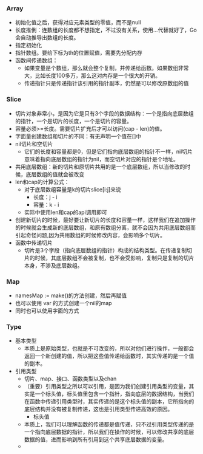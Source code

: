 ### Array
- 初始化值之后，获得对应元素类型的零值，而不是null
- 长度推倒：连数组的长度都不想指定，不过没有关系，使用...代替就好了，Go会自动推导出数组的长度。
- 指定初始化
- 指针数组。要给下标为th的位置赋值，需要先分配内存
- 函数间传递数组：
  - 如果变量是个数组，那么就会整个复制，并传递给函数。如果数组非常大，比如长度100多万，那么这对内存是一个很大的开销。
  - 传递指针只是传递指针该引用的指针副本，仍然是可以修改原数组的值

### Slice
- 切片对象非常小，是因为它是只有3个字段的数据结构：一个是指向底层数组的指针，一个是切片的长度，一个是切片的容量。
- 容量必须>=长度。需要切片扩充后才可以访问(cap - len)的值。
- 字面量创建数组和切片的不同：有无声明一个值在[]中
- nil切片和空切片
  - 它们的长度和容量都是0，但是它们指向底层数组的指针不一样，nil切片意味着指向底层数组的指针为nil，而空切片对应的指针是个地址。
- 共用底层数组：新的切片和原切片共用的是一个底层数组，所以当修改的时候，底层数组的值就会被改变
- len和cap的计算公式：
  - 对于底层数组容量是k的切片slice[i:j]来说
    - 长度：j - i
    - 容量：k - i
  - 实际中使用len和cap的api调用即可
- 创建新切片的时候，最好要让新切片的长度和容量一样，这样我们在追加操作的时候就会生成新的底层数组，和原有数组分离，就不会因为共用底层数组而引起奇怪问题,因为共用数组的时候修改内容，会影响多个切片。
- 函数中传递切片
  - 切片是3个字段（指向底层数组的指针）构成的结构类型。在传递复制切片的时候，其底层数组不会被复制，也不会受影响，复制只是复制的切片本身，不涉及底层数组。

### Map
- namesMap := make()的方法创建，然后再赋值
- 也可以使用 var 的方式创建一个nil的map
- 同时也可以使用字面的方式

### Type
- 基本类型
  - 本质上是原始类型，也就是不可改变的，所以对他们进行操作，一般都会返回一个新创建的值，所以把这些值传递给函数时，其实传递的是一个值的副本。
- 引用类型
  - 切片、map、接口、函数类型以及chan
  - （重要）引用类型之所以可以引用，是因为我们创建引用类型的变量，其实是一个标头值，标头值里包含一个指针，指向底层的数据结构，当我们在函数中传递引用类型时，其实传递的是这个标头值的副本，它所指向的底层结构并没有被复制传递，这也是引用类型传递高效的原因。
    - 标头值
  - 本质上，我们可以理解函数的传递都是值传递，只不过引用类型传递的是一个指向底层数据的指针，所以我们在操作的时候，可以修改共享的底层数据的值，进而影响到所有引用到这个共享底层数据的变量。
  - 